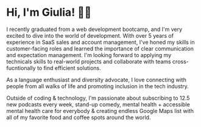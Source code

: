 # Hi, I'm Giulia! 👋🏻

I recently graduated from a web development bootcamp, and I'm very excited to dive into the world of development. With over 5 years of experience in SaaS sales and account management, I've honed my skills in customer-facing roles and learned the importance of clear communication and expectation management. I'm looking forward to applying my technicals skills to real-world projects and collaborate with teams cross-fucntionally to find efficient solutions. 

As a language enthusiast and diversity advocate, I love connecting with people from all walks of life and promoting inclusion in the tech industry. 

Outside of coding & technology, I'm passionate about subscribing to 12.5 new podcasts every week, stand-up comedy, mental health + accessible mental health care for everybody & creating endless Google Maps list with all of my favorite food and coffee spots around the world.

